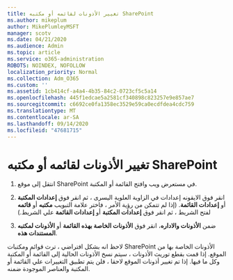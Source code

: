 ```yaml
---
title: تغيير الأذونات لقائمه أو مكتبه SharePoint
ms.author: mikeplum
author: MikePlumleyMSFT
manager: scotv
ms.date: 04/21/2020
ms.audience: Admin
ms.topic: article
ms.service: o365-administration
ROBOTS: NOINDEX, NOFOLLOW
localization_priority: Normal
ms.collection: Adm_O365
ms.custom: ''
ms.assetid: 1cb414cf-a4a4-4b35-84c2-0723cf5c5a14
ms.openlocfilehash: 445f1edcae5a2581cf340898c823257e9e857ae7
ms.sourcegitcommit: c6692ce0fa1358ec3529e59ca0ecdfdea4cdc759
ms.translationtype: MT
ms.contentlocale: ar-SA
ms.lasthandoff: 09/14/2020
ms.locfileid: "47681715"
---
```

# <a name="change-permissions-for-a-sharepoint-list-or-library"></a>تغيير الأذونات لقائمه أو مكتبه SharePoint

1. انتقل إلى موقع SharePoint في مستعرض ويب وافتح القائمة أو المكتبة.
    
2. انقر فوق الايقونه إعدادات في الزاوية العلوية اليسرى ، ثم انقر فوق **إعدادات المكتبة** أو **إعدادات القائمة**. (إذا لم تتمكن من رؤية الأمر ، فاختر علامة التبويب **مكتبه** أو **قائمه** لفتح الشريط ، ثم انقر فوق **إعدادات المكتبة** أو **إعدادات القائمة** علي الشريط.) 
    
3. ضمن **الأذونات والاداره**، انقر فوق **الأذونات الخاصة بهذه القائمة** أو **الأذونات لمكتبه المستندات هذه**.
    
لاحظ انه بشكل افتراضي ، ترث قوائم ومكتبات SharePoint الأذونات الخاصة بها من الموقع. إذا قمت بقطع توريث الأذونات ، سيتم نسخ الأذونات الحالية إلى القائمة أو المكتبة وكل ما فيها. إذا تم تغيير أذونات الموقع لاحقا ، فلن يتم تطبيق التغييرات علي القائمة أو المكتبة والعناصر الموجودة ضمنه.
  

